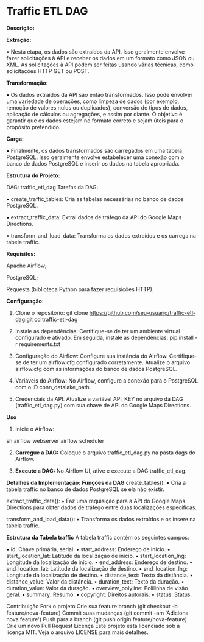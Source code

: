 # Traffic ETL DAG

**Descrição:**

**Extração:**

• Nesta etapa, os dados são extraídos da API. Isso geralmente envolve fazer solicitações à API e receber os dados em um formato como JSON ou XML. As solicitações à API podem ser feitas usando várias técnicas, como solicitações HTTP GET ou POST.

**Transformação:**

• Os dados extraídos da API são então transformados. Isso pode envolver uma variedade de operações, como limpeza de dados (por exemplo, remoção de valores nulos ou duplicados), conversão de tipos de dados, aplicação de cálculos ou agregações, e assim por diante. O objetivo é garantir que os dados estejam no formato correto e sejam úteis para o propósito pretendido.

**Carga:** 

• Finalmente, os dados transformados são carregados em uma tabela PostgreSQL. Isso geralmente envolve estabelecer uma conexão com o banco de dados PostgreSQL e inserir os dados na tabela apropriada.

**Estrutura do Projeto:**

DAG: traffic_etl_dag
Tarefas da DAG:

• create_traffic_tables: Cria as tabelas necessárias no banco de dados PostgreSQL.

• extract_traffic_data: Extrai dados de tráfego da API do Google Maps Directions.

• transform_and_load_data: Transforma os dados extraídos e os carrega na tabela traffic.

**Requisitos:**

Apache Airflow;

PostgreSQL;

Requests (biblioteca Python para fazer requisições HTTP).

**Configuração**:
1. Clone o repositório: git clone https://github.com/seu-usuario/traffic-etl-dag.git
cd traffic-etl-dag

2. Instale as dependências: 
Certifique-se de ter um ambiente virtual configurado e ativado. Em seguida, instale as dependências: pip install -r requirements.txt

3. Configuração do Airflow: 
Configure sua instância do Airflow. Certifique-se de ter um airflow.cfg configurado corretamente. Atualize o arquivo airflow.cfg com as informações do banco de dados PostgreSQL.

4. Variáveis do Airflow:
No Airflow, configure a conexão para o PostgreSQL com o ID conn_datalake_path.

5. Credenciais da API:
Atualize a variável API_KEY no arquivo da DAG (traffic_etl_dag.py) com sua chave de API do Google Maps Directions.

**Uso**
1. Inicie o Airflow:

sh
airflow webserver
airflow scheduler

2. **Carregue a DAG:**
Coloque o arquivo traffic_etl_dag.py na pasta dags do Airflow.

3. **Execute a DAG:**
No Airflow UI, ative e execute a DAG traffic_etl_dag.

**Detalhes da Implementação:**
**Funções da DAG**
create_tables():
• Cria a tabela traffic no banco de dados PostgreSQL se ela não existir.

extract_traffic_data():
• Faz uma requisição para a API do Google Maps Directions para obter dados de tráfego entre duas localizações específicas.

transform_and_load_data():
• Transforma os dados extraídos e os insere na tabela traffic.

**Estrutura da Tabela traffic**
A tabela traffic contém os seguintes campos:

• id: Chave primária, serial.
• start_address: Endereço de início.
• start_location_lat: Latitude da localização de início.
• start_location_lng: Longitude da localização de início.
• end_address: Endereço de destino.
• end_location_lat: Latitude da localização de destino.
• end_location_lng: Longitude da localização de destino.
• distance_text: Texto da distância.
• distance_value: Valor da distância.
• duration_text: Texto da duração.
• duration_value: Valor da duração.
• overview_polyline: Polilinha de visão geral.
• summary: Resumo.
• copyright: Direitos autorais.
• status: Status.


Contribuição
Fork o projeto
Crie sua feature branch (git checkout -b feature/nova-feature)
Commit suas mudanças (git commit -am 'Adiciona nova feature')
Push para a branch (git push origin feature/nova-feature)
Crie um novo Pull Request
Licença
Este projeto está licenciado sob a licença MIT. Veja o arquivo LICENSE para mais detalhes.

